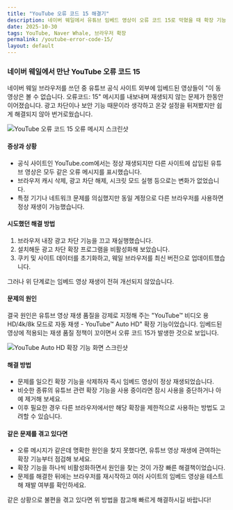 ```yaml
---
title: "YouTube 오류 코드 15 해결기"
description: 네이버 웨일에서 유튜브 임베드 영상이 오류 코드 15로 막혔을 때 확장 기능을 정리해 해결한 경험 공유.
date: 2025-10-30
tags: YouTube, Naver Whale, 브라우저 확장
permalink: /youtube-error-code-15/
layout: default
---
```


### 네이버 웨일에서 만난 YouTube 오류 코드 15

네이버 웨일 브라우저를 쓰던 중 유튜브 공식 사이트 외부에 임베드된 영상들이 "이 동영상은 볼 수 없습니다. 오류코드: 15" 메시지를 내보내며 재생되지 않는 문제가 한동안 이어졌습니다. 광고 차단이나 보안 기능 때문이라 생각하고 온갖 설정을 뒤져봤지만 쉽게 해결되지 않아 번거로웠습니다.

<img src="{{site.assets}}{{ page.permalink }}youtube-error-code-15-error.jpg" alt="YouTube 오류 코드 15 오류 메시지 스크린샷">

#### 증상과 상황

- 공식 사이트인 YouTube.com에서는 정상 재생되지만 다른 사이트에 삽입된 유튜브 영상은 모두 같은 오류 메시지를 표시했습니다.
- 브라우저 캐시 삭제, 광고 차단 해제, 시크릿 모드 실행 등으로는 변화가 없었습니다.
- 특정 기기나 네트워크 문제를 의심했지만 동일 계정으로 다른 브라우저를 사용하면 정상 재생이 가능했습니다.

#### 시도했던 해결 방법

1. 브라우저 내장 광고 차단 기능을 끄고 재실행했습니다.
2. 설치해둔 광고 차단 확장 프로그램을 비활성화해 보았습니다.
3. 쿠키 및 사이트 데이터를 초기화하고, 웨일 브라우저를 최신 버전으로 업데이트했습니다.

그러나 위 단계로는 임베드 영상 재생이 전혀 개선되지 않았습니다.

#### 문제의 원인

결국 원인은 유튜브 영상 재생 품질을 강제로 지정해 주는 "YouTube™ 비디오 용 HD/4k/8k 모드로 자동 재생 - YouTube™ Auto HD" 확장 기능이었습니다. 임베드된 영상에 적용되는 재생 품질 정책이 꼬이면서 오류 코드 15가 발생한 것으로 보입니다.

<img src="{{site.assets}}{{ page.permalink }}youtube-auto-hd-extension.jpg" alt="YouTube Auto HD 확장 기능 화면 스크린샷">

#### 해결 방법

- 문제를 일으킨 확장 기능을 삭제하자 즉시 임베드 영상이 정상 재생되었습니다.
- 비슷한 종류의 유튜브 관련 확장 기능을 사용 중이라면 잠시 사용을 중단하거나 아예 제거해 보세요.
- 이후 필요한 경우 다른 브라우저에서만 해당 확장을 제한적으로 사용하는 방법도 고려할 수 있습니다.

#### 같은 문제를 겪고 있다면

- 오류 메시지가 같은데 명확한 원인을 찾지 못했다면, 유튜브 영상 재생에 관여하는 확장 기능부터 점검해 보세요.
- 확장 기능을 하나씩 비활성화하면서 원인을 찾는 것이 가장 빠른 해결책이었습니다.
- 문제를 해결한 뒤에는 브라우저를 재시작하고 여러 사이트의 임베드 영상을 테스트해 재발 여부를 확인하세요.

같은 상황으로 불편을 겪고 있다면 위 방법을 참고해 빠르게 해결하시길 바랍니다!
